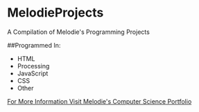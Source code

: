 # MelodieProjects
A Compilation of Melodie's Programming Projects

##Programmed In:
- HTML
- Processing
- JavaScript
- CSS
- Other

[For More Information Visit Melodie's Computer Science Portfolio](https://mcoding1.github.io/melodieebrahimi/)
